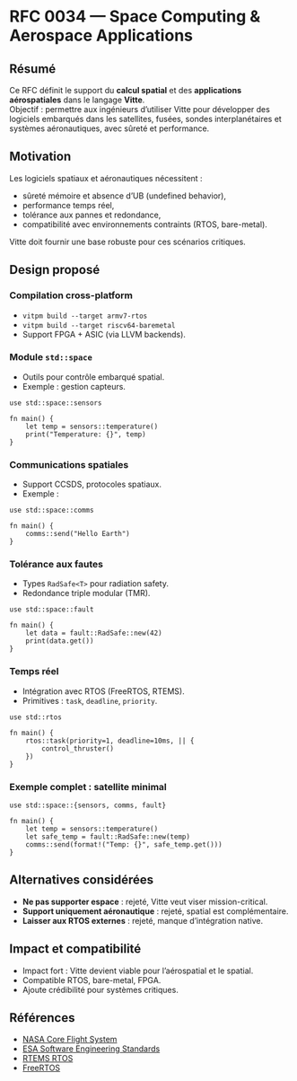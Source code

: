 # RFC 0034 — Space Computing & Aerospace Applications

## Résumé
Ce RFC définit le support du **calcul spatial** et des **applications aérospatiales** dans le langage **Vitte**.  
Objectif : permettre aux ingénieurs d’utiliser Vitte pour développer des logiciels embarqués dans les satellites, fusées, sondes interplanétaires et systèmes aéronautiques, avec sûreté et performance.

## Motivation
Les logiciels spatiaux et aéronautiques nécessitent :  
- sûreté mémoire et absence d’UB (undefined behavior),  
- performance temps réel,  
- tolérance aux pannes et redondance,  
- compatibilité avec environnements contraints (RTOS, bare-metal).  

Vitte doit fournir une base robuste pour ces scénarios critiques.

## Design proposé

### Compilation cross-platform
- `vitpm build --target armv7-rtos`  
- `vitpm build --target riscv64-baremetal`  
- Support FPGA + ASIC (via LLVM backends).  

### Module `std::space`
- Outils pour contrôle embarqué spatial.  
- Exemple : gestion capteurs.  

```vitte
use std::space::sensors

fn main() {
    let temp = sensors::temperature()
    print("Temperature: {}", temp)
}
```

### Communications spatiales
- Support CCSDS, protocoles spatiaux.  
- Exemple :  

```vitte
use std::space::comms

fn main() {
    comms::send("Hello Earth")
}
```

### Tolérance aux fautes
- Types `RadSafe<T>` pour radiation safety.  
- Redondance triple modular (TMR).  

```vitte
use std::space::fault

fn main() {
    let data = fault::RadSafe::new(42)
    print(data.get())
}
```

### Temps réel
- Intégration avec RTOS (FreeRTOS, RTEMS).  
- Primitives : `task`, `deadline`, `priority`.  

```vitte
use std::rtos

fn main() {
    rtos::task(priority=1, deadline=10ms, || {
        control_thruster()
    })
}
```

### Exemple complet : satellite minimal
```vitte
use std::space::{sensors, comms, fault}

fn main() {
    let temp = sensors::temperature()
    let safe_temp = fault::RadSafe::new(temp)
    comms::send(format!("Temp: {}", safe_temp.get()))
}
```

## Alternatives considérées
- **Ne pas supporter espace** : rejeté, Vitte veut viser mission-critical.  
- **Support uniquement aéronautique** : rejeté, spatial est complémentaire.  
- **Laisser aux RTOS externes** : rejeté, manque d’intégration native.  

## Impact et compatibilité
- Impact fort : Vitte devient viable pour l’aérospatial et le spatial.  
- Compatible RTOS, bare-metal, FPGA.  
- Ajoute crédibilité pour systèmes critiques.  

## Références
- [NASA Core Flight System](https://cfs.gsfc.nasa.gov/)  
- [ESA Software Engineering Standards](https://ecss.nl/)  
- [RTEMS RTOS](https://www.rtems.org/)  
- [FreeRTOS](https://www.freertos.org/)  
